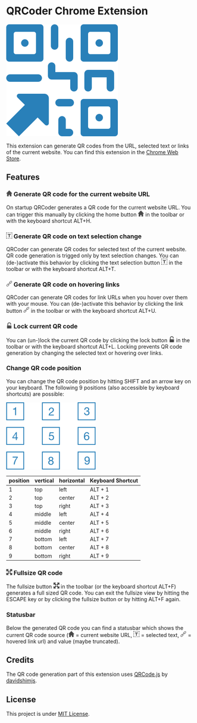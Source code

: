# QRCoder Chrome Extension
![QRCoder](./assets/icon-active.svg)

This extension can generate QR codes from the URL, selected text or links of the current website.
You can find this extension in the [Chrome Web Store](https://chrome.google.com/webstore/detail/qrcoder/apckcbiebilknjcigfeglcmonknnlpmm).

## Features

### <img src="./assets/home.png" width=16 /> Generate QR code for the current website URL

On startup QRCoder generates a QR code for the current website URL. You can trigger this manually by clicking the home button <img src="./assets/home.png" width=16 /> in the toolbar or with the keyboard shortcut ALT+H.

### <img src="./assets/text-selection.png" width=16 /> Generate QR code on text selection change

QRCoder can generate QR codes for selected text of the current website. QR code generation is trigged only by text selection changes. You can (de-)activate this behavior by clicking the text selection button <img src="./assets/text-selection.png" width=16 /> in the toolbar or with the keyboard shortcut ALT+T.

### <img src="./assets/link.png" width=16 /> Generate QR code on hovering links

QRCoder can generate QR codes for link URLs when you hover over them with your mouse. You can (de-)activate this behavior by clicking the link button <img src="./assets/link.png" width=16 /> in the toolbar or with the keyboard shortcut ALT+U.

### <img src="./assets/lock-open.png" width=16 /> Lock current QR code

You can (un-)lock the current QR code by clicking the lock button <img src="./assets/lock-open.png" width=16 /> in the toolbar or with the keyboard shortcut ALT+L. Locking prevents QR code generation by changing the selected text or hovering over links.

### Change QR code position

You can change the QR code position by hitting SHIFT and an arrow key on your keyboard. The following 9 positions (also accessible by keyboard shortcuts) are possible:

<img src="./assets/positions.png" width=240 />

| position | vertical | horizontal | Keyboard Shortcut |
| -------- |----------|------------|-------------------|
| 1        | top      | left       | ALT + 1           |
| 2        | top      | center     | ALT + 2           |
| 3        | top      | right      | ALT + 3           |
| 4        | middle   | left       | ALT + 4           |
| 5        | middle   | center     | ALT + 5           |
| 6        | middle   | right      | ALT + 6           |
| 7        | bottom   | left       | ALT + 7           |
| 8        | bottom   | center     | ALT + 8           |
| 9        | bottom   | right      | ALT + 9           |


### <img src="./assets/fullsize.png" width=16 /> Fullsize QR code

The fullsize button <img src="./assets/fullsize.png" width=16 /> in the toolbar (or the keyboard shortcut ALT+F) generates a full sized QR code. You can exit the fullsize view by hitting the ESCAPE key or by clicking the fullsize button or by hitting ALT+F again.

### Statusbar

Below the generated QR code you can find a statusbar which shows the current QR code source (<img src='./assets/home.png' width=16 /> = current website URL, <img src='./assets/text-selection.png' width=16 /> = selected text, <img src='./assets/link.png' width=16 /> = hovered link url) and value (maybe truncated).

## Credits

The QR code generation part of this extension uses [QRCode.js](https://github.com/davidshimjs/qrcodejs) by [davidshimjs](https://github.com/davidshimjs).

## License

This project is under [MIT License](LICENSE).
